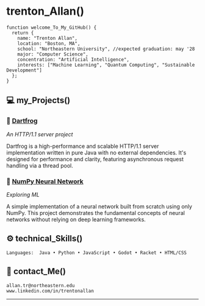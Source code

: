 # trenton_Allan()

```
function welcome_To_My_GitHub() {
  return {
    name: "Trenton Allan",
    location: "Boston, MA",
    school: "Northeastern University", //expected graduation: may '28
    major: "Computer Science",
    concentration: "Artificial Intelligence",
    interests: ["Machine Learning", "Quantum Computing", "Sustainable Development"]
  };
}
```

## 💻 my_Projects()

### 🐸 [Dartfrog](https://github.com/trentonallan/dartfrog-java)
*An HTTP/1.1 server project*

Dartfrog is a high-performance and scalable HTTP/1.1 server implementation written in pure Java with no external dependencies. It's designed for performance and clarity, featuring asynchronous request handling via a thread pool.

### 🐸 [NumPy Neural Network](https://github.com/trentonallan/neural-network-py)
*Exploring ML*

A simple implementation of a neural network built from scratch using only NumPy. This project demonstrates the fundamental concepts of neural networks without relying on deep learning frameworks.

## ⚙️ technical_Skills()

```
Languages:  Java • Python • JavaScript • Godot • Racket • HTML/CSS
```

## 👋 contact_Me()

```
allan.tr@northeastern.edu
www.linkedin.com/in/trentonallan
```

---
